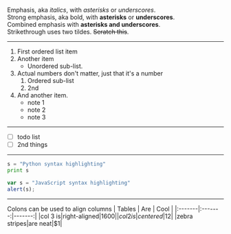 Emphasis, aka *italics*, with *asterisks* or *underscores*.  
Strong emphasis, aka bold, with **asterisks** or **underscores**.  
Combined emphasis with **asterisks and underscores**.  
Strikethrough uses two tildes. ~~Seratch this~~.  

---

1. First ordered list item
2. Another item
   * Unordered sub-list.
3. Actual numbers don't matter, just that it's a number
   1. Ordered sub-list
   2. 2nd
4. And another item.
   * note 1
   * note 2  
   * note 3

---

- [ ] todo list
- [ ] 2nd things

---

```py
s = "Python syntax highlighting"
print s
```

```js
var s = "JavaScript syntax highlighting"
alert(s);
```

---

Colons can be used to align columns
| Tables | Are | Cool |
|:-------|:-------:|-------:|
|col 3 is|right-aligned|$1600|
|col 2 is|centered|$12|
|zebra stripes|are neat|$1|
  
